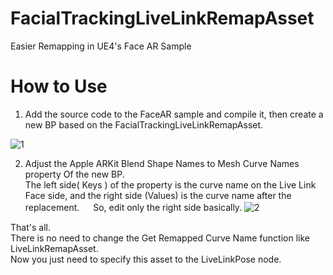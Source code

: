 # FacialTrackingLiveLinkRemapAsset
Easier Remapping in UE4's Face AR Sample

# How to Use
1. Add the source code to the FaceAR sample and compile it, then create a new BP based on the FacialTrackingLiveLinkRemapAsset.

![1](https://cdn-ak.f.st-hatena.com/images/fotolife/p/pafuhana1213/20200802/20200802013556.png "1")

2. Adjust the Apple ARKit Blend Shape Names to Mesh Curve Names property Of the new BP.  
The left side( Keys ) of the property is the curve name on the Live Link Face side, and the right side (Values) is the curve name after the replacement.  　
So, edit only the right side basically.
![2](https://cdn-ak.f.st-hatena.com/images/fotolife/p/pafuhana1213/20200802/20200802013708.png "2")

That's all.   
There is no need to change the Get Remapped Curve Name function like LiveLinkRemapAsset.  
Now you just need to specify this asset to the LiveLinkPose node.  
